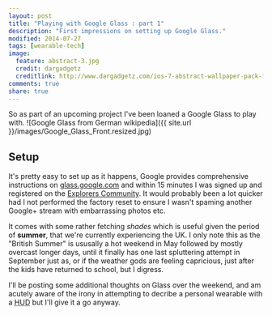 ```yaml
---
layout: post
title: "Playing with Google Glass : part 1"
description: "First impressions on setting up Google Glass."
modified: 2014-07-27
tags: [wearable-tech]
image:
  feature: abstract-3.jpg
  credit: dargadgetz
  creditlink: http://www.dargadgetz.com/ios-7-abstract-wallpaper-pack-for-iphone-5-and-ipod-touch-retina/
comments: true
share: true
---
```


So as part of an upcoming project I've been loaned a Google Glass to play with.
![Google Glass from German wikipedia]({{ site.url }}/images/Google_Glass_Front.resized.jpg)

## Setup

It's pretty easy to set up as it happens, Google provides comprehensive instructions on    [glass.google.com](https://glass.google.com/myglass) and within 15 minutes I was signed up and registered on the [Explorers Community](https://www.glass-community.com/).  It would probably been a lot quicker had I not performed the factory reset to ensure I wasn't spaming another Google+ stream with embarrassing photos etc.

It comes with some rather fetching <em>shades</em> which is useful given the period of <strong>summer</strong>, that we're currently experiencing the UK.  I only note this as the "British Summer" is ususally a hot weekend in May followed by mostly overcast longer days, until it finally has one last spluttering attempt in September just as, or if the weather gods are feeling capricious, just after the kids have returned to school, but I digress.

I'll be posting some additional thoughts on Glass over the weekend, and am acutely aware of the irony in attempting to decribe a personal wearable with a <abbr title="Heads Up Display">HUD</abbr> but I'll give it a go anyway.




